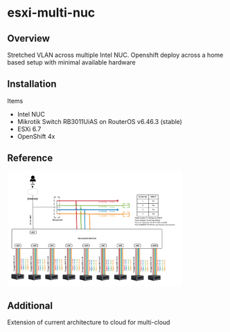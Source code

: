 # esxi-multi-nuc

## Overview

Stretched VLAN across multiple Intel NUC. 
Openshift deploy across a home based setup with minimal available hardware 

## Installation

Items
- Intel NUC
- Mikrotik Switch RB3011UiAS on RouterOS v6.46.3 (stable)
- ESXi 6.7
- OpenShift 4x

## Reference  
<img src="images/diagram.png" width="80%" />

## Additional 
Extension of current architecture to cloud for multi-cloud 
